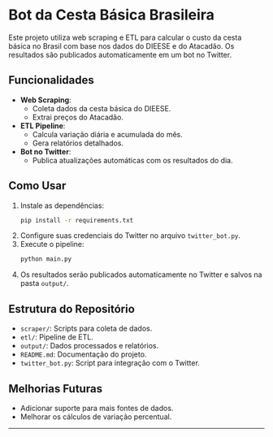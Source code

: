 # Bot da Cesta Básica Brasileira

Este projeto utiliza web scraping e ETL para calcular o custo da cesta básica no Brasil com base nos dados do DIEESE e do Atacadão. Os resultados são publicados automaticamente em um bot no Twitter.

## Funcionalidades
- **Web Scraping**:
  - Coleta dados da cesta básica do DIEESE.
  - Extrai preços do Atacadão.
- **ETL Pipeline**:
  - Calcula variação diária e acumulada do mês.
  - Gera relatórios detalhados.
- **Bot no Twitter**:
  - Publica atualizações automáticas com os resultados do dia.

## Como Usar
1. Instale as dependências:
   ```bash
   pip install -r requirements.txt
   ```
2. Configure suas credenciais do Twitter no arquivo `twitter_bot.py`.
3. Execute o pipeline:
   ```bash
   python main.py
   ```
4. Os resultados serão publicados automaticamente no Twitter e salvos na pasta `output/`.

## Estrutura do Repositório
- `scraper/`: Scripts para coleta de dados.
- `etl/`: Pipeline de ETL.
- `output/`: Dados processados e relatórios.
- `README.md`: Documentação do projeto.
- `twitter_bot.py`: Script para integração com o Twitter.

## Melhorias Futuras
- Adicionar suporte para mais fontes de dados.
- Melhorar os cálculos de variação percentual.

---
